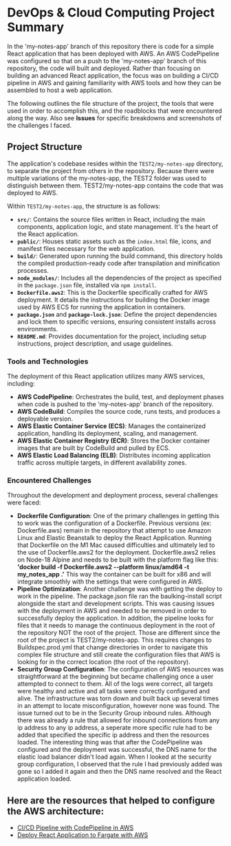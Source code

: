 # DevOps & Cloud Computing Project Summary

In the 'my-notes-app' branch of this repository there is code for a simple React application that has been deployed with AWS. An AWS CodePipeline was configured so that on a push to the 'my-notes-app' branch of this repository, the code will built and deployed. Rather than focusing on building an advanced React application, the focus was on building a CI/CD pipeline in AWS and gaining familiarity with AWS tools and how they can be assembled to host a web application.  

The following outlines the file structure of the project, the tools that were used in order to accomplish this, and the roadblocks that were encountered along the way. 
Also see **Issues** for specific breakdowns and screenshots of the challenges I faced.

## Project Structure

The application's codebase resides within the `TEST2/my-notes-app` directory, to separate the project from others in the repository. Because there were multiple variations of the my-notes-app, the TEST2 folder was used to distinguish between them. TEST2/my-notes-app contains the code that was deployed to AWS. 

Within `TEST2/my-notes-app`, the structure is as follows:

- **`src/`**: Contains the source files written in React, including the main components, application logic, and state management. It's the heart of the React application.
- **`public/`**: Houses static assets such as the `index.html` file, icons, and manifest files necessary for the web application.
- **`build/`**: Generated upon running the build command, this directory holds the compiled production-ready code after transpilation and minification processes.
- **`node_modules/`**: Includes all the dependencies of the project as specified in the `package.json` file, installed via `npm install`.
- **`Dockerfile.aws2`**: This is the Dockerfile specifically crafted for AWS deployment. It details the instructions for building the Docker image used by AWS ECS for running the application in containers.
- **`package.json`** and **`package-lock.json`**: Define the project dependencies and lock them to specific versions, ensuring consistent installs across environments.
- **`README.md`**: Provides documentation for the project, including setup instructions, project description, and usage guidelines.
  
### Tools and Technologies

The deployment of this React application utilizes many AWS services, including:

- **AWS CodePipeline**: Orchestrates the build, test, and deployment phases when code is pushed to the 'my-notes-app' branch of the repository.
- **AWS CodeBuild**: Compiles the source code, runs tests, and produces a deployable version.
- **AWS Elastic Container Service (ECS)**: Manages the containerized application, handling its deployment, scaling, and management.
- **AWS Elastic Container Registry (ECR)**: Stores the Docker container images that are built by CodeBuild and pulled by ECS.
- **AWS Elastic Load Balancing (ELB)**: Distributes incoming application traffic across multiple targets, in different availability zones.

### Encountered Challenges

Throughout the development and deployment process, several challenges were faced:

- **Dockerfile Configuration**: One of the primary challenges in getting this to work was the configuration of a Dockerfile. Previous versions (ex: Dockerfile.aws) remain in the repository that attempt to use Amazon Linux and Elastic Beanstalk to deploy the React Application. Running that Dockerfile on the M1 Mac caused difficulties and ultimately led to the use of Dockerfile.aws2 for the deployment. Dockerfile.aws2 relies on Node-18 Alpine and needs to be built with the platform flag like this: **'docker build -f Dockerfile.aws2 --platform linux/amd64 -t my_notes_app .'** This way the container can be built for x86 and will integrate smoothly with the settings that were configured in AWS.
- **Pipeline Optimization**: Another challenge was with getting the deploy to work in the pipeline. The package.json file ran the baulking-install script alongside the start and development scripts. This was causing issues with the deployment in AWS and needed to be removed in order to successfully deploy the application. In addition, the pipeline looks for files that it needs to manage the continuous deployment in the root of the repository NOT the root of the project. Those are different since the root of the project is TEST2/my-notes-app. This requires changes to Buildspec.prod.yml that change directories in order to navigate this complex file structure and still create the configuration files that AWS is looking for in the correct location (the root of the repository). 
- **Security Group Configuration**: The configuration of AWS resources was straightforward at the beginning but became challenging once a user attempted to connect to them. All of the logs were correct, all targets were healthy and active and all tasks were correctly configured and alive. The infrastructure was torn down and built back up several times in an attempt to locate misconfiguration, however none was found. The issue turned out to be in the Security Group inbound rules. Although there was already a rule that allowed for inbound connections from any ip address to any ip address, a seperate more specific rule had to be added that specified the specific ip address and then the resources loaded. The interesting thing was that after the CodePipeline was configured and the deployment was successful, the DNS name for the elastic load balancer didn't load again. When I looked at the security group configuration, I observed that the rule I had previously added was gone so I added it again and then the DNS name resolved and the React application loaded.
  
## Here are the resources that helped to configure the AWS architecture:
- [CI/CD Pipeline with CodePipeline in AWS](https://dev.to/mubbashir10/set-up-ci-cd-for-containerized-react-app-using-docker-aws-codebuild-aws-ecs-aws-codepipeline-github-2p11)
- [Deploy React Application to Fargate with AWS](https://dev.to/mubbashir10/deploy-your-react-app-to-ecs-fargate-38p9)

